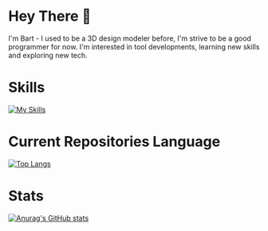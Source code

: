 # Hey There 👋
I'm Bart - I used to be a 3D design modeler before, I'm strive to be a good programmer for now. I'm interested in tool developments, learning new skills and exploring new tech. 
# Skills
[![My Skills](https://skillicons.dev/icons?i=java,js,html,css,vue,py,mysql,redis,rabbitmq,spring,postman,qt,git,maven,idea)](https://skillicons.dev)
# Current Repositories Language
[![Top Langs](https://github-readme-stats.vercel.app/api/top-langs/?username=bart-zzb)](https://github.com/anuraghazra/github-readme-stats)
# Stats
[![Anurag's GitHub stats](https://github-readme-stats.vercel.app/api?username=bart-zzb)](https://github.com/anuraghazra/github-readme-stats)
